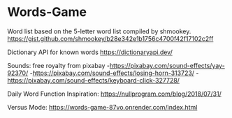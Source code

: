 # Words-Game
Word list based on the 5-letter word list compiled by shmookey.
https://gist.github.com/shmookey/b28e342e1b1756c4700f42f17102c2ff

Dictionary API for known words
https://dictionaryapi.dev/

Sounds: free royalty from pixabay
-https://pixabay.com/sound-effects/yay-92370/
-https://pixabay.com/sound-effects/losing-horn-313723/
-https://pixabay.com/sound-effects/keyboard-click-327728/

Daily Word Function Inspiration:
https://nullprogram.com/blog/2018/07/31/

Versus Mode: https://words-game-87vo.onrender.com/index.html
